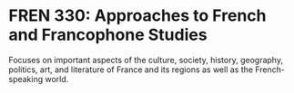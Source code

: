 # FREN 330: Approaches to French and Francophone Studies

Focuses on important aspects of the culture, society, history, geography, politics, art, and literature of France and its regions as well as the French-speaking world.